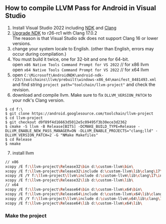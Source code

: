 ## How to compile LLVM Pass for Android in Visual Studio

1. Install Visual Studio 2022 including [NDK](https://learn.microsoft.com/en-us/cpp/cross-platform/install-visual-cpp-for-cross-platform-mobile-development?view=msvc-170) and [Clang](https://learn.microsoft.com/en-us/cpp/build/clang-support-msbuild?view=msvc-170)
2. [Upgrade NDK](https://github.com/codetronik/CodetronikPass/blob/main/doc/UpgradeVisualStudioNDK.md) to r26-rc1 with Clang 17.0.2<br>
The reason is that Visual Studio sdk does not support Clang 16 or lower versions.
3. change your system locale to English. (other than English, errors may occur during compilation.) 
4. You must build it twice, one for 32-bit and one for 64-bit.<br>
   open ```x86 Native Tools Command Prompt for VS 2022``` // for x86 llvm<br>
   open ```x64 Native Tools Command Prompt for VS 2022``` // for x64 llvm
5. open ```C:\Microsoft\AndroidNDK\android-ndk-r23c\toolchains\llvm/prebuilt\windows-x86_64\manifest_8481493.xml``` and find string ```project path="toolchain/llvm-project"``` and check the revision.
6. download and compile llvm. Make sure to fix ```DLLVM_VERSION_PATCH``` to your ndk's Clang version.
```
$ cd f:\
$ git clone https://android.googlesource.com/toolchain/llvm-project
$ cd llvm-project
$ git checkout d9f89f4d16663d5012e5c09495f3b30ece3d2362
$ cmake -S llvm -B Release[BITS] -DCMAKE_BUILD_TYPE=Release -DLLVM_ENABLE_NEW_PASS_MANAGER=ON -DLLVM_ENABLE_PROJECTS="clang;lld" -DLLVM_VERSION_PATCH=2 -G "NMake Makefiles"
$ cd Release
$ nmake
```
7. install llvm
```sh
// x86
xcopy /E f:\llvm-project\Release32\bin d:\custom-llvm\bin\
xcopy /E f:\llvm-project\Release32\include d:\custom-llvm\lib\clang\17\include\
xcopy /E /Y f:\llvm-project\llvm\include d:\custom-llvm\lib\clang\17\include\
xcopy /E f:\llvm-project\Release32\lib d:\custom-llvm\lib\
// x64
xcopy /E f:\llvm-project\Release64\bin d:\custom-llvm\x64\bin\
xcopy /E f:\llvm-project\Release64\include d:\custom-llvm\x64\lib\clang\17\include\
xcopy /E /Y f:\llvm-project\llvm\include d:\custom-llvm\x64\lib\clang\17\include\
xcopy /E f:\llvm-project\Release64\lib d:\custom-llvm\x64\lib\
```
### Make the project
